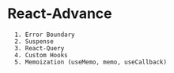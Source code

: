 # React-Advance
```
  1. Error Boundary
  2. Suspense
  3. React-Query
  4. Custom Hooks
  5. Memoization (useMemo, memo, useCallback)
  
```
